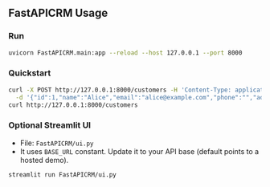 ## FastAPICRM Usage

### Run
```bash
uvicorn FastAPICRM.main:app --reload --host 127.0.0.1 --port 8000
```

### Quickstart
```bash
curl -X POST http://127.0.0.1:8000/customers -H 'Content-Type: application/json' \
  -d '{"id":1,"name":"Alice","email":"alice@example.com","phone":"","address":""}'
curl http://127.0.0.1:8000/customers
```

### Optional Streamlit UI
- File: `FastAPICRM/ui.py`
- It uses `BASE_URL` constant. Update it to your API base (default points to a hosted demo).
```bash
streamlit run FastAPICRM/ui.py
```
